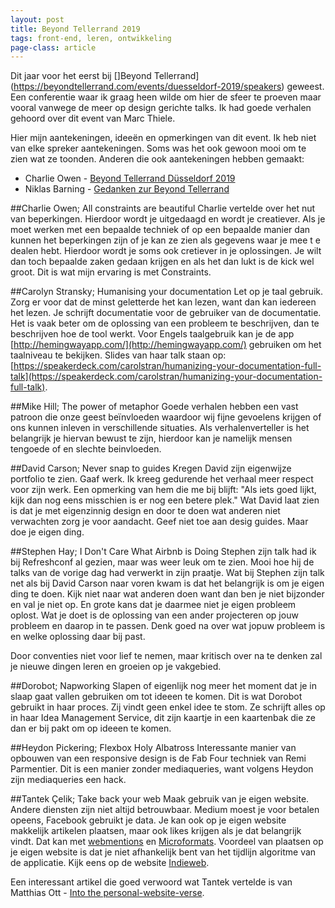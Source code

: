 ```yaml
---
layout: post
title: Beyond Tellerrand 2019
tags: front-end, leren, ontwikkeling
page-class: article
---
```



Dit jaar voor het eerst bij []Beyond Tellerrand](https://beyondtellerrand.com/events/duesseldorf-2019/speakers) geweest. Een conferentie waar ik graag heen wilde om hier de sfeer te proeven maar vooral vanwege de meer op design gerichte talks. Ik had goede verhalen gehoord over dit event van Marc Thiele.

Hier mijn aantekeningen, ideeën en opmerkingen van dit event. Ik heb niet van elke spreker aantekeningen. Soms was het ook gewoon mooi om te zien wat ze toonden.
Anderen die ook aantekeningen hebben gemaakt:

- Charlie Owen - [Beyond Tellerrand Düsseldorf 2019](https://www.sonniesedge.net/posts/beyond-tellerrand-dusseldorf-2019)
- Niklas Barning - [Gedanken zur Beyond Tellerrand](https://niklasbarning.de/2019/05/14/gedanken-zur-beyond-tellerrand/)

##Charlie Owen; All constraints are beautiful
Charlie vertelde over het nut van beperkingen. Hierdoor wordt je uitgedaagd en wordt je creatiever. 
Als je moet werken met een bepaalde techniek of op een bepaalde manier dan kunnen het beperkingen zijn of je kan ze zien als gegevens waar je mee t e dealen hebt. Hierdoor wordt je soms ook cretiever in je oplossingen. Je wilt dan toch bepaalde zaken gedaan krijgen en als het dan lukt is de kick wel groot. Dit is wat mijn ervaring is met Constraints.


##Carolyn Stransky; Humanising your documentation
Let op je taal gebruik. Zorg er voor dat de minst geletterde het kan lezen, want dan kan iedereen het lezen.
Je schrijft documentatie voor de gebruiker van de documentatie. Het is vaak beter om de oplossing van een probleem te beschrijven, dan te beschrijven hoe de tool werkt.
Voor Engels taalgebruik kan je de app [http://hemingwayapp.com/](http://hemingwayapp.com/) gebruiken om het taalniveau te bekijken.
Slides van haar talk staan op: [https://speakerdeck.com/carolstran/humanizing-your-documentation-full-talk](https://speakerdeck.com/carolstran/humanizing-your-documentation-full-talk).


##Mike Hill; The power of metaphor
Goede verhalen hebben een vast patroon die onze geest beïnvloeden waardoor wij fijne gevoelens krijgen of ons kunnen inleven in verschillende situaties.
Als verhalenverteller is het belangrijk je hiervan bewust te zijn, hierdoor kan je namelijk mensen tengoede of en slechte beinvloeden.


##David Carson; Never snap to guides
Kregen David zijn eigenwijze portfolio te zien. Gaaf werk. Ik kreeg gedurende het verhaal meer respect voor zijn werk.
Een opmerking van hem die me bij blijft: "Als iets goed lijkt, kijk dan nog eens misschien is er nog een betere plek."
Wat David laat zien is dat je met eigenzinnig design en door te doen wat anderen niet verwachten zorg je voor aandacht.
Geef niet toe aan desig guides. Maar doe je eigen ding.


##Stephen Hay; I Don't Care What Airbnb is Doing
Stephen zijn talk had ik bij Refreshconf al gezien, maar was weer leuk om te zien. Mooi hoe hij de talks van de vorige dag had verwerkt in zijn praatje.
Wat bij Stephen zijn talk net als bij David Carson naar voren kwam is dat het belangrijk is om je eigen ding te doen. Kijk niet naar wat anderen doen want dan ben je niet bijzonder en val je niet op. 
En grote kans dat je daarmee niet je eigen probleem oplost. Wat je doet is de oplossing van een ander projecteren op jouw probleem en daarop in te passen. Denk goed na over wat jopuw probleem is en welke oplossing daar bij past.

Door conventies niet voor lief te nemen, maar kritisch over na te denken zal je nieuwe dingen leren en groeien op je vakgebied.


##Dorobot; Napworking
Slapen of eigenlijk nog meer het moment dat je in slaap gaat vallen gebruiken om tot ideeen te komen. Dit is wat Dorobot gebruikt in haar proces.
Zij vindt geen enkel idee te stom. Ze schrijft alles op in haar Idea Management Service, dit zijn kaartje in een kaartenbak die ze dan er bij pakt om op ideeen te komen.


##Heydon Pickering; Flexbox Holy Albatross
Interessante manier van opbouwen van een responsive design is de Fab Four techniek van Remi Parmentier. Dit is een manier zonder mediaqueries, want volgens Heydon zijn mediaqueries een hack.


##Tantek Çelik; Take back your web
Maak gebruik van je eigen website. Andere diensten zijn niet altijd betrouwbaar. Medium moest je voor betalen opeens, Facebook gebruikt je data.
Je kan ook op je eigen website makkelijk artikelen plaatsen, maar ook likes krijgen als je dat belangrijk vindt. Dat kan met [webmentions](https://webmention.io/) en [Microformats](http://microformats.org/).
Voordeel van plaatsen op je eigen website is dat je niet afhankelijk bent van het tijdlijn algoritme van de applicatie. Kijk eens op de website [Indieweb](https://indieweb.org/).

Een interessant artikel die goed verwoord wat Tantek vertelde is van Matthias Ott - [Into the personal-website-verse](https://matthiasott.com/articles/into-the-personal-website-verse).